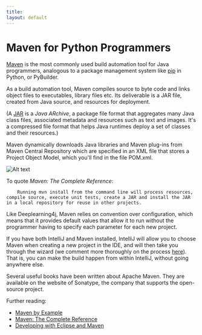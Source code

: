 ```yaml
---
title: 
layout: default
---
```


# Maven for Python Programmers

[Maven](https://en.wikipedia.org/wiki/Apache_Maven) is the most commonly used build automation tool for Java programmers, analogous to a package management system like [pip](https://en.wikipedia.org/wiki/Pip_(package_manager)) in Python, or PyBuilder. 

As a build automation tool, Maven compiles source to byte code and links object files to executables, library files etc. Its deliverable is a JAR file, created from Java source, and resources for deployment. 

(A [JAR](https://en.wikipedia.org/wiki/JAR_%28file_format%29) is a *Java ARchive*, a package file format that aggregates many Java class files, associated metadata and resources such as text and images. It's a compressed file format that helps Java runtimes  deploy a set of classes and their resources.) 

Maven dynamically downloads Java libraries and Maven plug-ins from Maven Central Repository which are specified in an XML file that stores a Project Object Model, which you'll find in the file POM.xml. 

![Alt text](../img/how_maven_works.png)

To quote *Maven: The Complete Reference*: 

		Running mvn install from the command line will process resources, compile source, execute unit tests, create a JAR and install the JAR in a local repository for reuse in other projects. 

Like Deeplearning4j, Maven relies on convention over configuration, which means that it provides default values that allow it to run without the programmer having to specify each parameter for each new project. 

If you have both IntelliJ and Maven installed, IntelliJ will allow you to choose Maven when creating a new project in the IDE, and will then take you through the wizard (we comment more thoroughly on the process [here](http://nd4j.org/getstarted.html#maven)). That is, you can make the build happen from within IntelliJ, without going anywhere else. 

Several useful books have been written about Apache Maven. They are available on the website of Sonatype, the company that supports the open-source project. 

Further reading:

* [Maven by Example](https://books.sonatype.com/mvnex-book/reference/public-book.html)
* [Maven: The Complete Reference](https://books.sonatype.com/mvnref-book/reference/public-book.html)
* [Developing with Eclipse and Maven](https://books.sonatype.com/m2eclipse-book/reference/)

